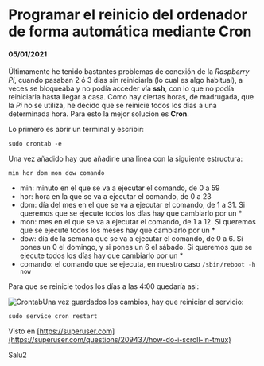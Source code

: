 # Programar el reinicio del ordenador de forma automática mediante **Cron**
#### 05/01/2021

Últimamente he tenido bastantes problemas de conexión de la *Raspberry Pi*, cuando pasaban 2 ó 3 días sin reiniciarla (lo cual es algo habitual), a veces se bloqueaba y no podía acceder vía **ssh**, con lo que no podía reiniciarla hasta llegar a casa.
Como hay ciertas horas, de madrugada, que la *Pi* no se utiliza, he decido que se reinicie todos los días a una determinada hora. Para esto la mejor solución es **Cron**.

Lo primero es abrir un terminal y escribir:

    sudo crontab -e

Una vez añadido hay que añadirle una línea con la siguiente estructura:

    min hor dom mon dow comando

 - min: minuto en el que se va a ejecutar el comando, de 0 a 59
 - hor: hora en la que se va a ejecutar el comando, de 0 a 23
 - dom: día del mes en el que se va a ejecutar el comando, de 1 a 31. Si queremos que se ejecute todos los días hay que cambiarlo por un *
 - mon: mes en el que se va a ejecutar el comando, de 1 a 12. Si queremos que se ejecute todos los meses hay que cambiarlo por un *
 - dow: día de la semana que se va a ejecutar el comando, de 0 a 6. Si pones un 0 el domingo, y si pones un 6 el sábado. Si queremos que se ejecute todos los días hay que cambiarlo por un *
 - comando: el comando que se ejecuta, en nuestro caso `/sbin/reboot -h now`

Para que se reinicie todos los días a las 4:00 quedaría asi:

![Crontab](https://clonbg.netlify.app/reinicio-programado/crontab.png)Una vez guardados los cambios, hay que reiniciar el servicio:

    sudo service cron restart



Visto en [https://superuser.com](https://superuser.com/questions/209437/how-do-i-scroll-in-tmux)

Salu2
<!--stackedit_data:
eyJoaXN0b3J5IjpbMTU5NDI0NjAzMCwxNzM2Mzc1NzU3LC01MT
A5OTc4MTUsLTQyMzY5MDg5XX0=
-->